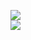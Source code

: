 [![](https://img.shields.io/badge/Made%20With-Github%20Spray-lightgrey.svg?style=for-the-badge&logo=github)](https://github.com/Annihil/github-spray#24766)  
[![](https://i.imgur.com/2DrTn0Z.gif)](https://github.com/Annihil/github-spray)